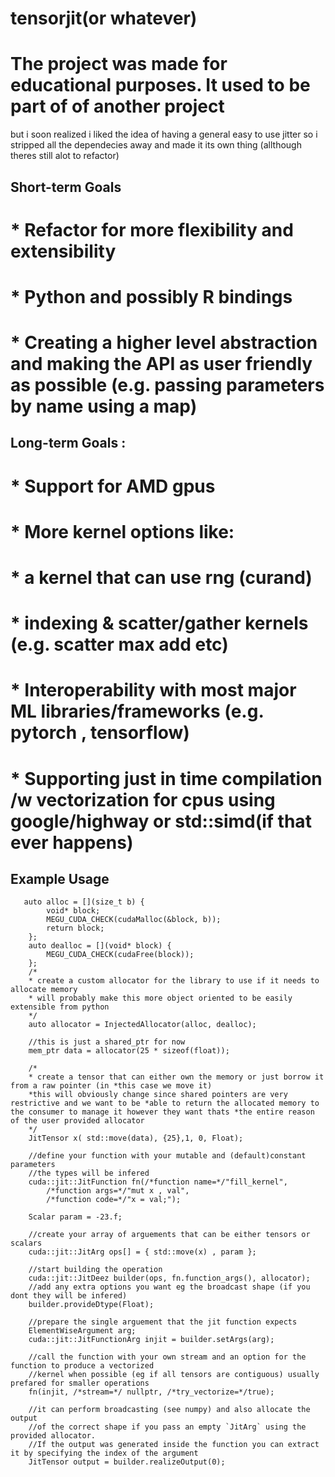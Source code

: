 # tensorjit(or whatever)
# The project was made for educational purposes. It used to be part of of another project 
but i soon realized i liked the idea of having a general easy to use jitter so i stripped all the dependecies away and made it its own thing (allthough theres
still alot to refactor)
## Short-term Goals
# * Refactor for more flexibility and extensibility 
# * Python and possibly R bindings
# * Creating a higher level abstraction and making the API as user friendly as possible (e.g. passing parameters by name using a map)
## Long-term Goals :
# * Support for AMD gpus
# * More kernel options like:
# * a kernel that can use rng (curand)
# * indexing & scatter/gather kernels (e.g. scatter max add etc)
# * Interoperability with most major ML libraries/frameworks (e.g. pytorch , tensorflow)
# * Supporting just in time compilation /w vectorization for cpus using google/highway or std::simd(if that ever happens)


## Example Usage
```
   auto alloc = [](size_t b) {
        void* block;
        MEGU_CUDA_CHECK(cudaMalloc(&block, b));
        return block;
    };
    auto dealloc = [](void* block) {
        MEGU_CUDA_CHECK(cudaFree(block));
    };
    /*
    * create a custom allocator for the library to use if it needs to allocate memory
    * will probably make this more object oriented to be easily extensible from python
    */
    auto allocator = InjectedAllocator(alloc, dealloc);

    //this is just a shared_ptr for now
    mem_ptr data = allocator(25 * sizeof(float));

    /*
    * create a tensor that can either own the memory or just borrow it from a raw pointer (in *this case we move it)
    *this will obviously change since shared pointers are very restrictive and we want to be *able to return the allocated memory to the consumer to manage it however they want thats *the entire reason of the user provided allocator
    */
    JitTensor x( std::move(data), {25},1, 0, Float); 

    //define your function with your mutable and (default)constant parameters
    //the types will be infered 
    cuda::jit::JitFunction fn(/*function name=*/"fill_kernel", 
        /*function args=*/"mut x , val", 
        /*function code=*/"x = val;"); 

    Scalar param = -23.f;

    //create your array of arguements that can be either tensors or scalars
    cuda::jit::JitArg ops[] = { std::move(x) , param };
     
    //start building the operation
    cuda::jit::JitDeez builder(ops, fn.function_args(), allocator);
    //add any extra options you want eg the broadcast shape (if you dont they will be infered)
    builder.provideDtype(Float); 
    
    //prepare the single arguement that the jit function expects
    ElementWiseArgument arg; 
    cuda::jit::JitFunctionArg injit = builder.setArgs(arg);  

    //call the function with your own stream and an option for the function to produce a vectorized
    //kernel when possible (eg if all tensors are contiguous) usually prefared for smaller operations
    fn(injit, /*stream=*/ nullptr, /*try_vectorize=*/true);

    //it can perform broadcasting (see numpy) and also allocate the output
    //of the correct shape if you pass an empty `JitArg` using the provided allocator. 
    //If the output was generated inside the function you can extract it by specifying the index of the argument
    JitTensor output = builder.realizeOutput(0); 
```